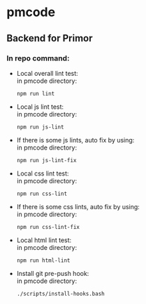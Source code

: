 # pmcode
Backend for Primor
---------

### In repo command:

* Local overall lint test:\
   in pmcode directory:
	```
	npm run lint
	```

* Local js lint test:\
   in pmcode directory:
	```
	npm run js-lint
	```

* If there is some js lints, auto fix by using:\
   in pmcode directory:
	```
	npm run js-lint-fix
	```

* Local css lint test:\
   in pmcode directory:
	```
	npm run css-lint
	```

* If there is some css lints, auto fix by using:\
   in pmcode directory:
	```
	npm run css-lint-fix
	```

* Local html lint test:\
   in pmcode directory:
	```
	npm run html-lint
	```

* Install git pre-push hook:\
   in pmcode directory:
	```
	./scripts/install-hooks.bash
	```
